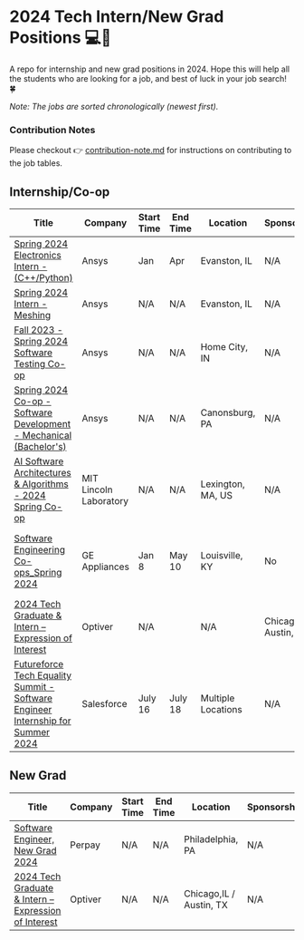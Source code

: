 # 2024 Tech Intern/New Grad Positions 💻💼

A repo for internship and new grad positions in 2024. Hope this will help all the students who are looking for a job, and best of luck in your job search! 🍀

*Note: The jobs are sorted chronologically (newest first).*

### Contribution Notes
Please checkout 👉 [contribution-note.md](./contribution-note.md) for instructions on contributing to the job tables.

## Internship/Co-op
| Title | Company | Start Time | End Time | Location | Sponsorship | Notes |
|-------|---------|------------|----------|----------|-------------|-------|
|[Spring 2024 Electronics Intern - (C++/Python)](https://careers.ansys.com/job/Evanston-Spring-2024-Electronics-Intern-%28C%2B%2BPython%29-%28MSPHD%29-IL-60201/1028121000)| Ansys | Jan | Apr | Evanston, IL | N/A | MS/PhD |
|[Spring 2024 Intern - Meshing](https://careers.ansys.com/job/Evanston-Spring-2024-Intern-Meshing-%28Bachelors-or-Masters%29-IL-60201/1025585500/)| Ansys | N/A | N/A | Evanston, IL | N/A | N/A |
|[Fall 2023 - Spring 2024 Software Testing Co-op](https://careers.ansys.com/job/IN-Home-City-Fall-2023-Spring-2024-Software-Testing-Co-op-IN-46201/983808000/)| Ansys | N/A | N/A | Home City, IN | N/A | 8-month full-time |
|[Spring 2024 Co-op - Software Development - Mechanical (Bachelor's)](https://careers.ansys.com/job/Canonsburg-Spring-2024-Co-op-Software-Development-Mechanical-%28Bachelors%29-PA-15317/1025459700/)| Ansys | N/A | N/A | Canonsburg, PA | N/A | N/A |
|[AI Software Architectures & Algorithms - 2024 Spring Co-op](https://careers.ll.mit.edu/job/Lexington-Group-41-AI-Software-Architectures-&-Algorithms-2024-Spring-Co-op-MA-02420/1025917200/)| MIT Lincoln Laboratory | N/A | N/A | Lexington, MA, US | N/A | N/A |
|[Software Engineering Co-ops_Spring 2024](https://haier.wd3.myworkdayjobs.com/GE_Appliances/job/USA-Louisville-KY/Software-Engineering-Co-ops-Spring-2024_REQ-13635-1)| GE Appliances | Jan 8 | May 10 | Louisville, KY | No | Housing and relocation assistance is available |
|[2024 Tech Graduate & Intern – Expression of Interest](https://optiver.com/working-at-optiver/career-opportunities/6497784002/)| Optiver | N/A | | N/A | Chicago,IL / Austin, TX | N/A | N/A |
|[Futureforce Tech Equality Summit - Software Engineer Internship for Summer 2024](https://salesforce.wd1.myworkdayjobs.com/External_Career_Site/job/California---San-Francisco/Futureforce-Tech-Equality-Summit---Software-Engineer-Internship-for-Summer-2024_JR176445-1)| Salesforce | July 16 | July 18 | Multiple Locations | N/A | Interview prep - not internship |

## New Grad
| Title | Company | Start Time | End Time | Location | Sponsorship | Notes |
|-------|---------|------------|----------|----------|-------------|-------|
|[Software Engineer, New Grad 2024](https://jobs.lever.co/perpay/032c6423-f7b4-4d6a-b369-a415630948e8)| Perpay | N/A | N/A | Philadelphia, PA | N/A | N/A |
|[2024 Tech Graduate & Intern – Expression of Interest](https://optiver.com/working-at-optiver/career-opportunities/6497784002/)| Optiver | N/A | N/A | Chicago,IL / Austin, TX | N/A | N/A |
